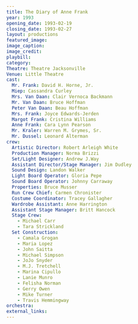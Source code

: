```yaml
---
title: The Diary of Anne Frank
year: 1993
opening_date: 1993-02-19
closing_date: 1993-02-27
layout: productions
featured_image: 
image_caption:
image_credit:
playbill: 
category: 
Theatre: Theatre Jacksonville
Venue: Little Theatre
cast:
  Mr. Frank: David H. Horne, Jr.
  Miep: Cassandra Curley
  Mrs. Van Daan: Clair Vernoca Backmann
  Mr. Van Daan: Bruce Hoffman
  Peter Van Daan: Beau Hoffman
  Mrs. Frank: Joyce Edwards-Jerden
  Margot Frank: Cristina Williams
  Anne Frank: Cara Lynn Pearson
  Mr. Kraler: Warren M. Grymes, Sr.
  Mr. Dussel: Leonard Alterman
crew:
  Artistic Director: Robert Arleigh White
  Production Manager: Norma Brizzi
  Set/Light Designer: Andrew J.Way
  Assistant Director/Stage Manager: Jim Dudley
  Sound Design: Landon Walker
  Light Board Operator: Gloria Pepe
  Sound Board Operator: Johnny Carraway
  Properties: Bruce Musser
  Run Crew Chief: Carmen Chronister
  Costume Coordinator: Tracey Gallagher
  Wardrobe Assistant: Anne Harrington
  Assistant Stage Manager: Britt Hancock
  Stage Crew: 
    - Michael Carr
    - Tara Strickland
  Set Construction: 
    - Camala Grogan
    - Maria Lopez
    - John Saitta
    - Michael Simpson
    - JoJo Snyder
    - M.J. Tretchell
    - Marina Cipullo
    - Lanie Munro
    - Felisha Norman
    - Gerry Owen
    - Mike Turner
    - Travis Hemmingway
orchestra:
external_links:
---
```

